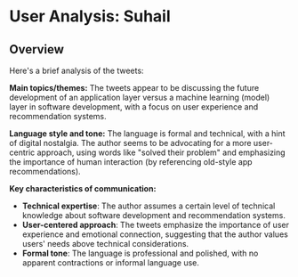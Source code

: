 # User Analysis: Suhail

## Overview

Here's a brief analysis of the tweets:

**Main topics/themes:**
The tweets appear to be discussing the future development of an application layer versus a machine learning (model) layer in software development, with a focus on user experience and recommendation systems.

**Language style and tone:**
The language is formal and technical, with a hint of digital nostalgia. The author seems to be advocating for a more user-centric approach, using words like "solved their problem" and emphasizing the importance of human interaction (by referencing old-style app recommendations).

**Key characteristics of communication:**

* **Technical expertise**: The author assumes a certain level of technical knowledge about software development and recommendation systems.
* **User-centered approach**: The tweets emphasize the importance of user experience and emotional connection, suggesting that the author values users' needs above technical considerations.
* **Formal tone**: The language is professional and polished, with no apparent contractions or informal language use.